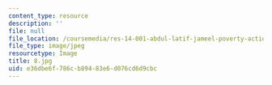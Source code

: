 ```yaml
---
content_type: resource
description: ''
file: null
file_location: /coursemedia/res-14-001-abdul-latif-jameel-poverty-action-lab-executive-training-evaluating-social-programs-2009-spring-2009/e36dbe6f786cb89483e6d076cd6d9cbc_8.jpg
file_type: image/jpeg
resourcetype: Image
title: 8.jpg
uid: e36dbe6f-786c-b894-83e6-d076cd6d9cbc
---
```

